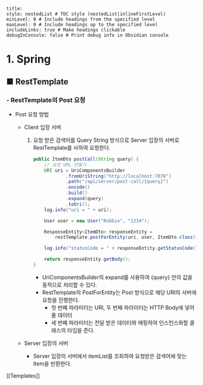 ```table-of-contents
title: 
style: nestedList # TOC style (nestedList|inlineFirstLevel)
minLevel: 0 # Include headings from the specified level
maxLevel: 0 # Include headings up to the specified level
includeLinks: true # Make headings clickable
debugInConsole: false # Print debug info in Obsidian console
```

# 1. Spring
## ■ RestTemplate

### - RestTemplate의 Post 요청
- Post 요청 방법
	- Client 입장 서버
	     1. 요청 받은 검색어를 Query String 방식으로 Server 입장의 서버로 RestTemplate를 사하여 요청한다.
	        ``` java
	        public ItemDto postCall(String query) {
			    // 요청 URL 만들기
			    URI uri = UriComponentsBuilder
			            .fromUriString("http://localhost:7070")
			            .path("/api/server/post-call/{query}")
			            .encode()
			            .build()
			            .expand(query)
			            .toUri();
			    log.info("uri = " + uri);

			    User user = new User("Robbie", "1234");

			    ResponseEntity<ItemDto> responseEntity = 
					restTemplate.postForEntity(uri, user, ItemDto.class);

			    log.info("statusCode = " + responseEntity.getStatusCode());

			    return responseEntity.getBody();
			}
			```
			- UriComponentsBuilder의 expand를 사용하여 {query} 안의 값을 동적으로 처리할 수 있다.
			- RestTemplate의 PostForEntity는 Post 방식으로 해당 URI의 서버에 요청을 진행한다.
				- 첫 번째 파라미터는 URI, 두 번째 파라미터는 HTTP Body에 넣어줄 데이터
				- 세 번째 파라미터는 전달 받은 데이터와 매핑하여 인스턴스화할 클래스의 타입을 준다.
				  
	- Server 입장의 서버
		- Server 입장의 서버에서 itemList를 조회하여 요청받은 검색어에 맞는 Item을 반환한다.
		  






[[Templates]]
